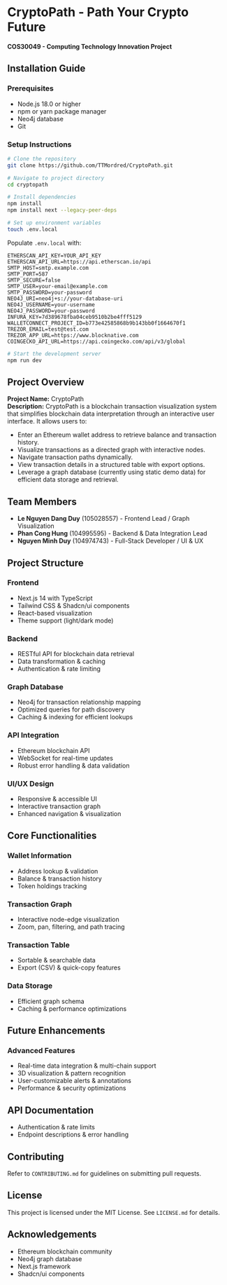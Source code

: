 # CryptoPath - Path Your Crypto Future
**COS30049 - Computing Technology Innovation Project**

## Installation Guide

### Prerequisites
- Node.js 18.0 or higher
- npm or yarn package manager
- Neo4j database
- Git

### Setup Instructions
```bash
# Clone the repository
git clone https://github.com/TTMordred/CryptoPath.git

# Navigate to project directory
cd cryptopath

# Install dependencies
npm install
npm install next --legacy-peer-deps

# Set up environment variables
touch .env.local
```
Populate `.env.local` with:
```dotenv
ETHERSCAN_API_KEY=YOUR_API_KEY
ETHERSCAN_API_URL=https://api.etherscan.io/api
SMTP_HOST=smtp.example.com
SMTP_PORT=587
SMTP_SECURE=false
SMTP_USER=your-email@example.com
SMTP_PASSWORD=your-password
NEO4J_URI=neo4j+s://your-database-uri
NEO4J_USERNAME=your-username
NEO4J_PASSWORD=your-password
INFURA_KEY=7d389678fba04ceb9510b2be4fff5129
WALLETCONNECT_PROJECT_ID=b773e42585868b9b143bb0f1664670f1
TREZOR_EMAIL=test@test.com
TREZOR_APP_URL=https://www.blocknative.com
COINGECKO_API_URL=https://api.coingecko.com/api/v3/global
```
```bash
# Start the development server
npm run dev
```

## Project Overview
**Project Name:** CryptoPath  
**Description:**
CryptoPath is a blockchain transaction visualization system that simplifies blockchain data interpretation through an interactive user interface. It allows users to:
- Enter an Ethereum wallet address to retrieve balance and transaction history.
- Visualize transactions as a directed graph with interactive nodes.
- Navigate transaction paths dynamically.
- View transaction details in a structured table with export options.
- Leverage a graph database (currently using static demo data) for efficient data storage and retrieval.

## Team Members
- **Le Nguyen Dang Duy** (105028557) - Frontend Lead / Graph Visualization
- **Phan Cong Hung** (104995595) - Backend & Data Integration Lead
- **Nguyen Minh Duy** (104974743) - Full-Stack Developer / UI & UX

## Project Structure
### Frontend
- Next.js 14 with TypeScript
- Tailwind CSS & Shadcn/ui components
- React-based visualization
- Theme support (light/dark mode)

### Backend
- RESTful API for blockchain data retrieval
- Data transformation & caching
- Authentication & rate limiting

### Graph Database
- Neo4j for transaction relationship mapping
- Optimized queries for path discovery
- Caching & indexing for efficient lookups

### API Integration
- Ethereum blockchain API
- WebSocket for real-time updates
- Robust error handling & data validation

### UI/UX Design
- Responsive & accessible UI
- Interactive transaction graph
- Enhanced navigation & visualization

## Core Functionalities
### Wallet Information
- Address lookup & validation
- Balance & transaction history
- Token holdings tracking

### Transaction Graph
- Interactive node-edge visualization
- Zoom, pan, filtering, and path tracing

### Transaction Table
- Sortable & searchable data
- Export (CSV) & quick-copy features

### Data Storage
- Efficient graph schema
- Caching & performance optimizations

## Future Enhancements
### Advanced Features
- Real-time data integration & multi-chain support
- 3D visualization & pattern recognition
- User-customizable alerts & annotations
- Performance & security optimizations

## API Documentation
- Authentication & rate limits
- Endpoint descriptions & error handling

## Contributing
Refer to `CONTRIBUTING.md` for guidelines on submitting pull requests.

## License
This project is licensed under the MIT License. See `LICENSE.md` for details.

## Acknowledgements
- Ethereum blockchain community
- Neo4j graph database
- Next.js framework
- Shadcn/ui components
